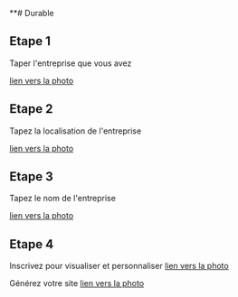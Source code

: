 **# Durable

## Etape 1 
Taper l'entreprise que vous avez

[lien vers la photo ](durable/capt1.png)

## Etape 2
Tapez la localisation de l'entreprise

[lien vers la photo ](durable/capt2.png)

## Etape 3
Tapez le nom de l'entreprise

[lien vers la photo ](durable/capt3.png)

## Etape 4
Inscrivez pour visualiser et personnaliser
[lien vers la photo ](durable/capt4.png)


Générez votre site
[lien vers la photo ](durable/capt5.png)
